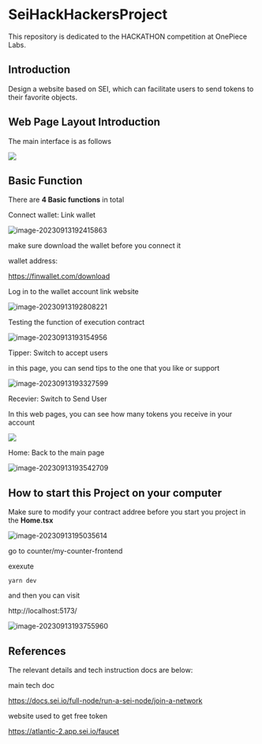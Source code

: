 # SeiHackHackersProject
This repository is dedicated to the HACKATHON competition at OnePiece Labs.

## Introduction

Design a website based on SEI, which can facilitate users to send tokens to their favorite objects.

## Web Page Layout Introduction

The main interface is as follows

![](/Users/zhouzhenzhou/Documents/GitHub/SeiHackHackersProject/README.assets/image-20230913191940932.png)

## Basic Function

There are **4 Basic functions** in total

Connect wallet: Link wallet

![image-20230913192415863](/Users/zhouzhenzhou/Documents/GitHub/SeiHackHackersProject/README.assets/image-20230913192415863.png)



make sure download the wallet before you connect it

wallet address:

https://finwallet.com/download

Log in to the wallet account link website

![image-20230913192808221](/Users/zhouzhenzhou/Documents/GitHub/SeiHackHackersProject/README.assets/image-20230913192808221.png)

Testing the function of execution contract

![image-20230913193154956](/Users/zhouzhenzhou/Documents/GitHub/SeiHackHackersProject/README.assets/image-20230913193154956.png)

Tipper: Switch to accept users

in this page, you can send tips to the one that you like or support

![image-20230913193327599](/Users/zhouzhenzhou/Documents/GitHub/SeiHackHackersProject/README.assets/image-20230913193327599.png)

Recevier: Switch to Send User

In this web pages, you can see how many tokens you receive in your account

![](/Users/zhouzhenzhou/Documents/GitHub/SeiHackHackersProject/README.assets/image-20230913193228967.png)

Home: Back to the main page

![image-20230913193542709](/Users/zhouzhenzhou/Documents/GitHub/SeiHackHackersProject/README.assets/image-20230913193542709.png)



## How to start this Project on your computer

Make sure to modify your contract addree before you start you project in the **Home.tsx** 

![image-20230913195035614](/Users/zhouzhenzhou/Documents/GitHub/SeiHackHackersProject/README.assets/image-20230913195035614.png)

go to counter/my-counter-frontend

exexute 

```yarn dev ```

and then you can visit

http://localhost:5173/

![image-20230913193755960](/Users/zhouzhenzhou/Documents/GitHub/SeiHackHackersProject/README.assets/image-20230913193755960.png)





## References

The relevant details and tech instruction docs are below:

main tech doc

https://docs.sei.io/full-node/run-a-sei-node/join-a-network 

website used to get free token 

https://atlantic-2.app.sei.io/faucet  



